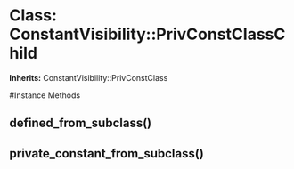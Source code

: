 # Class: ConstantVisibility::PrivConstClassChild
**Inherits:** ConstantVisibility::PrivConstClass
    




#Instance Methods
## defined_from_subclass() [](#method-i-defined_from_subclass)

## private_constant_from_subclass() [](#method-i-private_constant_from_subclass)

